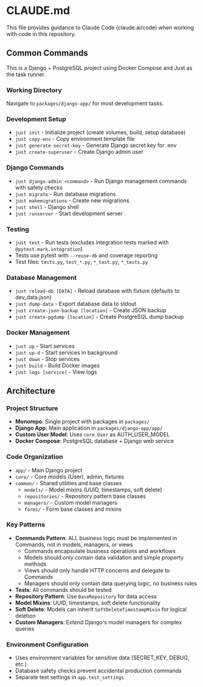 # CLAUDE.md

This file provides guidance to Claude Code (claude.ai/code) when working with code in this repository.

## Common Commands

This is a Django + PostgreSQL project using Docker Compose and Just as the task runner.

### Working Directory
Navigate to `packages/django-app/` for most development tasks.

### Development Setup
- `just init` - Initialize project (create volumes, build, setup database)
- `just copy-env` - Copy environment template file
- `just generate-secret-key` - Generate Django secret key for .env
- `just create-superuser` - Create Django admin user

### Django Commands
- `just django-admin <command>` - Run Django management commands with safety checks
- `just migrate` - Run database migrations
- `just makemigrations` - Create new migrations
- `just shell` - Django shell
- `just runserver` - Start development server

### Testing
- `just test` - Run tests (excludes integration tests marked with `@pytest.mark.integration`)
- Tests use pytest with `--reuse-db` and coverage reporting
- Test files: `tests.py`, `test_*.py`, `*_test.py`, `*_tests.py`

### Database Management
- `just reload-db [DATA]` - Reload database with fixture (defaults to dev_data.json)
- `just dump-data` - Export database data to stdout
- `just create-json-backup [location]` - Create JSON backup
- `just create-pgdump [location]` - Create PostgreSQL dump backup

### Docker Management
- `just up` - Start services
- `just up-d` - Start services in background
- `just down` - Stop services
- `just build` - Build Docker images
- `just logs [service]` - View logs

## Architecture

### Project Structure
- **Monorepo**: Single project with packages in `packages/`
- **Django App**: Main application in `packages/django-app/app/`
- **Custom User Model**: Uses `core.User` as AUTH_USER_MODEL
- **Docker Compose**: PostgreSQL database + Django web service

### Code Organization
- `app/` - Main Django project
- `core/` - Core models (User), admin, fixtures
- `common/` - Shared utilities and base classes
  - `models/` - Model mixins (UUID, timestamps, soft delete)
  - `repositories/` - Repository pattern base classes
  - `managers/` - Custom model managers
  - `forms/` - Form base classes and mixins

### Key Patterns
- **Commands Pattern**: ALL business logic must be implemented in Commands, not in models, managers, or views
  - Commands encapsulate business operations and workflows
  - Models should only contain data validation and simple property methods
  - Views should only handle HTTP concerns and delegate to Commands
  - Managers should only contain data querying logic, no business rules
- **Tests**: All commands should be tested
- **Repository Pattern**: Use `BaseRepository` for data access
- **Model Mixins**: UUID, timestamps, soft delete functionality
- **Soft Delete**: Models can inherit `SoftDeleteTimestampMixin` for logical deletion
- **Custom Managers**: Extend Django's model managers for complex queries

### Environment Configuration
- Uses environment variables for sensitive data (SECRET_KEY, DEBUG, etc.)
- Database safety checks prevent accidental production commands
- Separate test settings in `app.test_settings`
